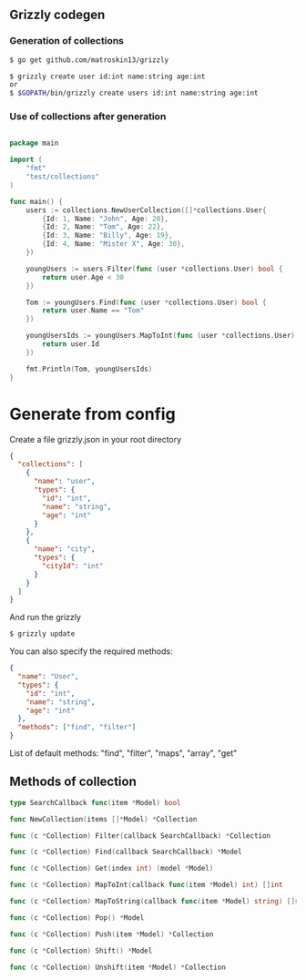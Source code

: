 ## Grizzly codegen

### Generation of collections

```bash
$ go get github.com/matroskin13/grizzly

$ grizzly create user id:int name:string age:int
or
$ $GOPATH/bin/grizzly create users id:int name:string age:int

```

### Use of collections after generation

```go

package main

import (
    "fmt"
    "test/collections"
)

func main() {
    users := collections.NewUserCollection([]*collections.User{
        {Id: 1, Name: "John", Age: 20},
        {Id: 2, Name: "Tom", Age: 22},
        {Id: 3, Name: "Billy", Age: 19},
        {Id: 4, Name: "Mister X", Age: 30},
    })

    youngUsers := users.Filter(func (user *collections.User) bool {
        return user.Age < 30
    })

    Tom := youngUsers.Find(func (user *collections.User) bool {
        return user.Name == "Tom"
    })

    youngUsersIds := youngUsers.MapToInt(func (user *collections.User) int {
        return user.Id
    })

    fmt.Println(Tom, youngUsersIds)
}

```

# Generate from config

Create a file grizzly.json in your root directory

```json
{
  "collections": [
    {
      "name": "user",
      "types": {
        "id": "int",
        "name": "string",
        "age": "int"
      }
    },
    {
      "name": "city",
      "types": {
        "cityId": "int"
      }
    }
  ]
}
```

And run the grizzly

```bash
$ grizzly update
```

You can also specify the required methods:

```json
{
  "name": "User",
  "types": {
    "id": "int",
    "name": "string",
    "age": "int"
  },
  "methods": ["find", "filter"]
}
```

List of default methods:  "find", "filter", "maps", "array", "get"

## Methods of collection

```go
type SearchCallback func(item *Model) bool

func NewCollection(items []*Model) *Collection

func (c *Collection) Filter(callback SearchCallback) *Collection

func (c *Collection) Find(callback SearchCallback) *Model

func (c *Collection) Get(index int) (model *Model)

func (c *Collection) MapToInt(callback func(item *Model) int) []int

func (c *Collection) MapToString(callback func(item *Model) string) []string

func (c *Collection) Pop() *Model

func (c *Collection) Push(item *Model) *Collection

func (c *Collection) Shift() *Model

func (c *Collection) Unshift(item *Model) *Collection
```